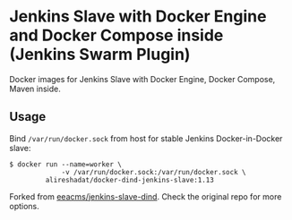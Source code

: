 # Jenkins Slave with Docker Engine and Docker Compose inside (Jenkins Swarm Plugin)

Docker images for Jenkins Slave with Docker Engine, Docker Compose, Maven inside.

## Usage

Bind `/var/run/docker.sock` from host for stable Jenkins Docker-in-Docker slave:

    $ docker run --name=worker \
                 -v /var/run/docker.sock:/var/run/docker.sock \
             alireshadat/docker-dind-jenkins-slave:1.13

Forked from [eeacms/jenkins-slave-dind](https://github.com/eea/eea.docker.jenkins.slave-dind). Check the original repo for more options.
